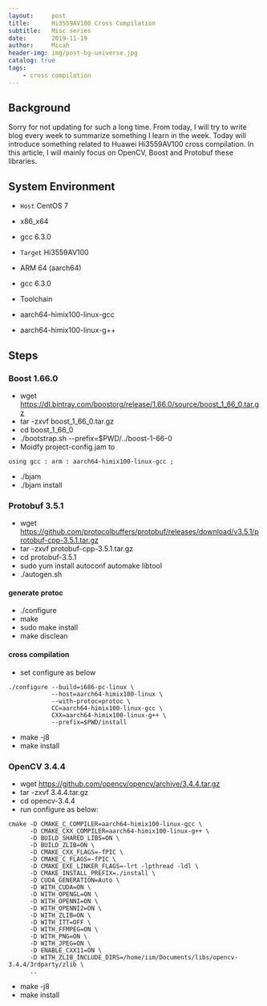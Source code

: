 ```yaml
---
layout:     post
title:      Hi3559AV100 Cross Compilation
subtitle:   Misc series
date:       2019-11-19
author:     Micah
header-img: img/post-bg-universe.jpg
catalog: true
tags:
    - cross compilation
---
```


## Background

Sorry for not updating for such a long time. From today, I will try to write blog every week to summarize something I learn in the week.
Today will introduce something related to Huawei Hi3559AV100 cross compilation. In this article, I will mainly focus on OpenCV, Boost and 
Protobuf these libraries.


## System Environment
* `Host` CentOS 7 
* x86_x64
* gcc 6.3.0

* `Target` Hi3559AV100
* ARM 64 (aarch64)
* gcc 6.3.0

* Toolchain 
* aarch64-himix100-linux-gcc 
* aarch64-himix100-linux-g++


## Steps


### Boost 1.66.0
* wget https://dl.bintray.com/boostorg/release/1.66.0/source/boost_1_66_0.tar.gz
* tar -zxvf boost_1_66_0.tar.gz
* cd boost_1_66_0
* ./bootstrap.sh --prefix=$PWD/../boost-1-66-0
* Moidfy project-config.jam to
```
using gcc : arm : aarch64-himix100-linux-gcc ;
```
* ./bjam
* ./bjam install

### Protobuf 3.5.1
* wget https://github.com/protocolbuffers/protobuf/releases/download/v3.5.1/protobuf-cpp-3.5.1.tar.gz
* tar -zxvf protobuf-cpp-3.5.1.tar.gz
* cd protobuf-3.5.1
* sudo yum install autoconf automake libtool
* ./autogen.sh

#### generate protoc
* ./configure
* make
* sudo make install
* make disclean

#### cross compilation
* set configure as below
```
./configure --build=i686-pc-linux \
            --host=aarch64-himix100-linux \
            --with-protoc=protoc \
            CC=aarch64-himix100-linux-gcc \
            CXX=aarch64-himix100-linux-g++ \
            --prefix=$PWD/install
```
* make -j8
* make install

### OpenCV 3.4.4
* wget https://github.com/opencv/opencv/archive/3.4.4.tar.gz
* tar -zxvf 3.4.4.tar.gz
* cd opencv-3.4.4
* run configure as below:
```
cmake -D CMAKE_C_COMPILER=aarch64-himix100-linux-gcc \
      -D CMAKE_CXX_COMPILER=aarch64-himix100-linux-g++ \
      -D BUILD_SHARED_LIBS=ON \
      -D BUILD_ZLIB=ON \
      -D CMAKE_CXX_FLAGS=-fPIC \
      -D CMAKE_C_FLAGS=-fPIC \
      -D CMAKE_EXE_LINKER_FLAGS=-lrt -lpthread -ldl \
      -D CMAKE_INSTALL_PREFIX=./install \
      -D CUDA_GENERATION=Auto \
      -D WITH_CUDA=ON \
      -D WITH_OPENGL=ON \
      -D WITH_OPENNI=ON \
      -D WITH_OPENNI2=ON \
      -D WITH_ZLIB=ON \
      -D WITH_ITT=OFF \
      -D WITH_FFMPEG=ON \
      -D WITH_PNG=ON \
      -D WITH_JPEG=ON \
      -D ENABLE_CXX11=ON \
      -D WITH_ZLIB_INCLUDE_DIRS=/home/iim/Documents/libs/opencv-3.4.4/3rdparty/zlib \
      ..
```
* make -j8
* make install